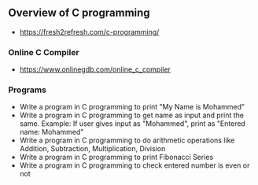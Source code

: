 ## Overview of C programming

- https://fresh2refresh.com/c-programming/

### Online C Compiler

- https://www.onlinegdb.com/online_c_compiler

### Programs

- Write a program in C programming to print "My Name is Mohammed"
- Write a program in C programming to get name as input and print the same. Example: If user gives input as "Mohammed", print as "Entered name: Mohammed"
- Write a program in C programming to do arithmetic operations like Addition, Subtraction, Multiplication, Division
- Write a program in C programming to print Fibonacci Series
- Write a program in C programming to check entered number is even or not

